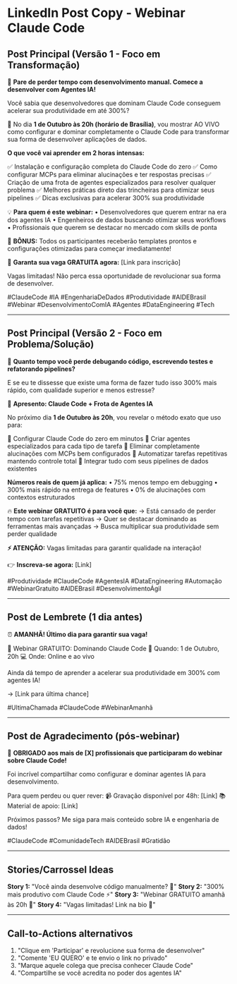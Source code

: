 # LinkedIn Post Copy - Webinar Claude Code

## Post Principal (Versão 1 - Foco em Transformação)

🚀 **Pare de perder tempo com desenvolvimento manual. Comece a desenvolver com Agentes IA!**

Você sabia que desenvolvedores que dominam Claude Code conseguem acelerar sua produtividade em até 300%?

🎯 No dia **1 de Outubro às 20h (horário de Brasília)**, vou mostrar AO VIVO como configurar e dominar completamente o Claude Code para transformar sua forma de desenvolver aplicações de dados.

**O que você vai aprender em 2 horas intensas:**

✅ Instalação e configuração completa do Claude Code do zero
✅ Como configurar MCPs para eliminar alucinações e ter respostas precisas
✅ Criação de uma frota de agentes especializados para resolver qualquer problema
✅ Melhores práticas direto das trincheiras para otimizar seus pipelines
✅ Dicas exclusivas para acelerar 300% sua produtividade

💡 **Para quem é este webinar:**
• Desenvolvedores que querem entrar na era dos agentes IA
• Engenheiros de dados buscando otimizar seus workflows
• Profissionais que querem se destacar no mercado com skills de ponta

🎁 **BÔNUS:** Todos os participantes receberão templates prontos e configurações otimizadas para começar imediatamente!

📅 **Garanta sua vaga GRATUITA agora:**
[Link para inscrição]

Vagas limitadas! Não perca essa oportunidade de revolucionar sua forma de desenvolver.

#ClaudeCode #IA #EngenhariaDeDados #Produtividade #AIDEBrasil #Webinar #DesenvolvimentoComIA #Agentes #DataEngineering #Tech

---

## Post Principal (Versão 2 - Foco em Problema/Solução)

🤔 **Quanto tempo você perde debugando código, escrevendo testes e refatorando pipelines?**

E se eu te dissesse que existe uma forma de fazer tudo isso 300% mais rápido, com qualidade superior e menos estresse?

🎯 **Apresento: Claude Code + Frota de Agentes IA**

No próximo dia **1 de Outubro às 20h**, vou revelar o método exato que uso para:

📌 Configurar Claude Code do zero em minutos
📌 Criar agentes especializados para cada tipo de tarefa
📌 Eliminar completamente alucinações com MCPs bem configurados
📌 Automatizar tarefas repetitivas mantendo controle total
📌 Integrar tudo com seus pipelines de dados existentes

**Números reais de quem já aplica:**
• 75% menos tempo em debugging
• 300% mais rápido na entrega de features
• 0% de alucinações com contextos estruturados

🔥 **Este webinar GRATUITO é para você que:**
→ Está cansado de perder tempo com tarefas repetitivas
→ Quer se destacar dominando as ferramentas mais avançadas
→ Busca multiplicar sua produtividade sem perder qualidade

**⚡ ATENÇÃO:** Vagas limitadas para garantir qualidade na interação!

👉 **Inscreva-se agora:** [Link]

#Produtividade #ClaudeCode #AgentesIA #DataEngineering #Automação #WebinarGratuito #AIDEBrasil #DesenvolvimentoÁgil

---

## Post de Lembrete (1 dia antes)

⏰ **AMANHÃ! Último dia para garantir sua vaga!**

🚀 Webinar GRATUITO: Dominando Claude Code
📅 Quando: 1 de Outubro, 20h
💻 Onde: Online e ao vivo

Ainda dá tempo de aprender a acelerar sua produtividade em 300% com agentes IA!

→ [Link para última chance]

#UltimaChamada #ClaudeCode #WebinarAmanhã

---

## Post de Agradecimento (pós-webinar)

🙏 **OBRIGADO aos mais de [X] profissionais que participaram do webinar sobre Claude Code!**

Foi incrível compartilhar como configurar e dominar agentes IA para desenvolvimento.

Para quem perdeu ou quer rever:
📹 Gravação disponível por 48h: [Link]
📚 Material de apoio: [Link]

Próximos passos? Me siga para mais conteúdo sobre IA e engenharia de dados!

#ClaudeCode #ComunidadeTech #AIDEBrasil #Gratidão

---

## Stories/Carrossel Ideas

**Story 1:** "Você ainda desenvolve código manualmente? 🤔"
**Story 2:** "300% mais produtivo com Claude Code ⚡"
**Story 3:** "Webinar GRATUITO amanhã às 20h 🚀"
**Story 4:** "Vagas limitadas! Link na bio 🔗"

---

## Call-to-Actions alternativos

1. "Clique em 'Participar' e revolucione sua forma de desenvolver"
2. "Comente 'EU QUERO' e te envio o link no privado"
3. "Marque aquele colega que precisa conhecer Claude Code"
4. "Compartilhe se você acredita no poder dos agentes IA"
